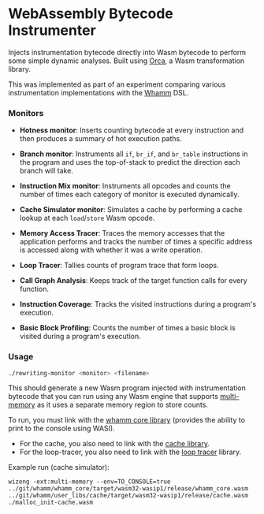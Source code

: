 # WebAssembly Bytecode Instrumenter

Injects instrumentation bytecode directly into Wasm bytecode to perform some simple dynamic analyses. Built using [Orca](https://github.com/thesuhas/orca), a Wasm transformation library.

This was implemented as part of an experiment comparing various instrumentation implementations with the [Whamm](https://github.com/ejrgilbert/whamm) DSL.

### Monitors

- **Hotness monitor**: Inserts counting bytecode at every instruction and then produces a summary of hot execution paths.

- **Branch monitor**: Instruments all `if`, `br_if`, and `br_table` instructions in the program and uses the top-of-stack to predict the direction each branch will take.

- **Instruction Mix monitor**: Instruments all opcodes and counts the number of times each category of monitor is executed dynamically.

- **Cache Simulator monitor**: Simulates a cache by performing a cache lookup at each `load`/`store` Wasm opcode.

- **Memory Access Tracer**: Traces the memory accesses that the application performs and tracks the number of times a specific address is accessed along with whether it was a write operation.

- **Loop Tracer**: Tallies counts of program trace that form loops.

- **Call Graph Analysis**: Keeps track of the target function calls for every function.

- **Instruction Coverage**: Tracks the visited instructions during a program's execution.

- **Basic Block Profiling**: Counts the number of times a basic block is visited during a program's execution.

### Usage

```bash
./rewriting-monitor <monitor> <filename>
```

This should generate a new Wasm program injected with instrumentation bytecode that you can run using
any Wasm engine that supports [multi-memory](https://github.com/WebAssembly/multi-memory) as it uses a separate memory region to store counts.

To run, you must link with the [whamm core library](https://github.com/ejrgilbert/whamm/tree/master/whamm_core) (provides the ability to print to the console using WASI).
- For the cache, you also need to link with the [cache library](https://github.com/ejrgilbert/whamm/tree/master/user_libs/cache).
- For the loop-tracer, you also need to link with the [loop tracer](https://github.com/ejrgilbert/whamm/blob/master/user_libs/loop_tracer/tracer.wasm) library.

Example run (cache simulator):
```
wizeng -ext:multi-memory --env=TO_CONSOLE=true   ../git/whamm/whamm_core/target/wasm32-wasip1/release/whamm_core.wasm ../git/whamm/user_libs/cache/target/wasm32-wasip1/release/cache.wasm ./malloc_init-cache.wasm
```